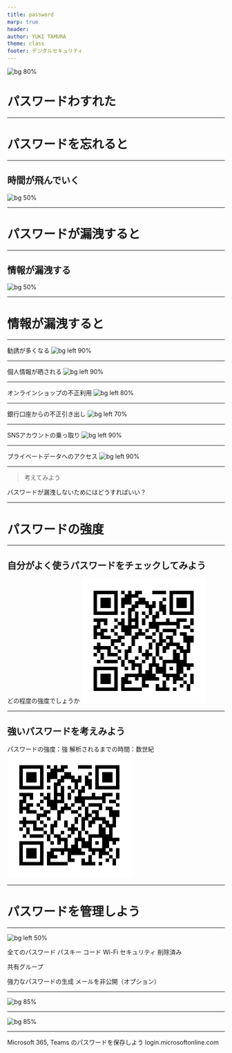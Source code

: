 ```yaml
---
title: password
marp: true
header: 
author: YUKI TAMURA
theme: class
footer: デジタルセキュリティ
---
```

![bg 80%](https://blogger.googleusercontent.com/img/b/R29vZ2xl/AVvXsEjziezlVdfUiq3IWs-jaBma1WcHTY4uzzHI1W3mwLx2JwwuTwLwwVE4A_nJ-rRv3VPqerdr5TCJpJ_LTBwMu1j4Ioup9SwCOJLcqODk5GkiT_JGUko0sC3JvZYoCsqUePWHAPDVgFZd7KhL/s400/smartphone_password.png)

# パスワードわすれた

---
# パスワードを忘れると
<!-- header: パスワードを忘れると -->

---
## 時間が飛んでいく
![bg 50%](https://blogger.googleusercontent.com/img/b/R29vZ2xl/AVvXsEj1GDwogC609fXmFky7CrbFg4chUzlDX9VdroVSeZJ8CdTiDxkejA-ulutv2mrqp9exwGkAxDFhSWob1tFlk5hnNRW08Zx5lkez02D0HRAiulFn17l5Piua7Z0IliWTbvPcQj77q1IkIclR/s800/jikan_tobu_woman.png)

---
# パスワードが漏洩すると
<!-- header: パスワードが漏洩すると -->

---
## 情報が漏洩する
![bg 50%](https://blogger.googleusercontent.com/img/b/R29vZ2xl/AVvXsEjysaV_rE6AMSclV59481VAuWKnzJL239T3cc1w5dNxUQ1AlZFeVpeewPo24Oj3kPf6XOzvXzJ09rS22d8qhxF8b8WhbZdxGKjr1teQlNrpCI156v-sZjXu7g6DL2DMz04BQtMStXg_CMk/s400/computer_virus.png)

---
# 情報が漏洩すると

---
勧誘が多くなる
![bg left 90%](https://blogger.googleusercontent.com/img/b/R29vZ2xl/AVvXsEjqfxNSp8aMuCMNBWGc8uoHJ8DRtBY3-my5Ct4wGO9GlJLLqvYrSWpw9-e9ax_C_mhMga-wg81xkIazbB2LXb7eLlVuasC4f_2tbH3ZiG7Qs52GEpJ7IsVl-2yfp2Ky_9OdHOnkOa5cjd_a/s400/akutoku_shouhou_denwa_kanyu.png)

---
個人情報が晒される
![bg left 90%](https://blogger.googleusercontent.com/img/b/R29vZ2xl/AVvXsEjAqwEBsKhXpjAvYan4XXSF1hj5TY5h8CruwiWvy9AmFCvowvDTiOlNY0FZ5zm6ueg0M5sv097Gb0v7Zz4sxPxhWeVq5UyeMZYVzyQvyIn-HO6VrctV04SZMjm3BZrJsb-ytWEToKv9FNs/s450/kojinjouhou_man_rouei.png)

<!-- 名前、住所、電話番号、メールアドレスなどの個人情報が漏洩し、不正に利用されることがあります。例えば、詐欺や不正な取引に使われる恐れがあります。 -->

---
オンラインショップの不正利用
![bg left 80%](https://blogger.googleusercontent.com/img/b/R29vZ2xl/AVvXsEg-_fRNh6iW34J4qoTUeEkwbKSqqPXUdRcRxJSUBt_rLe5oiJyJmZflCwTl_whVOV248J4__q8utJfiqyA8PcrI3yxMivQbTppqJ7NZ768_u67826In7HcSWegw9p4WFEk4h0I9dezz5Fs/s400/sagi_okuritsuke_kani.png)

---
銀行口座からの不正引き出し
![bg left 70%](https://blogger.googleusercontent.com/img/b/R29vZ2xl/AVvXsEi2aqf82E2vPsRDjhHRSzVXSzvLd3t_6ZfH1Y3w-eKILaooOeCEu21h_g4F819e-TL4u8S4e1XZ1AOI9gfMkJp6IZTFCyIGUBiiHq86qEeKe59JE7Bk3nOgPvpQo6JxhiGDIPJyXcnSb3cF/s400/money_tsuchou_shock_man.png)

---
SNSアカウントの乗っ取り
![bg left 90%](https://blogger.googleusercontent.com/img/b/R29vZ2xl/AVvXsEifMFRKyTOBgKGhES7M0kQqQ-1_-eWNfMjb6u-gORfLydcoKfgKCB4KxM2YdjhOM0NhlD2gJs_N_z8UZDV0w9ttMIfs6PYhenjaThi4esUKyCI0UjOvnUYhf3X5DdBVuguUOh1WhqEmKaiT/s450/dorobou_account_nottori.png)

<!-- SNSアカウントが乗っ取られ、不正な投稿やメッセージが送信されることがあります。これにより、あなたの友人やフォロワーが被害に遭うリスクもあります。 -->

---
プライベートデータへのアクセス
![bg left 90%](https://blogger.googleusercontent.com/img/b/R29vZ2xl/AVvXsEhIisd3m3rfOBKw_NCwxf6cRTY4spjT2ZZyjlTaHQD9DPJ_qVP05DxFqAs4RAonT23uyK6BRZmjctWyPKA5g1bzkLJvG8Mnf6GebpIgqFp8sLrnNWxNjbtlm5bIicaESzXA9RC0iykU_Spd/s400/smartphone_sns_nottori_woman.png)

<!-- メールやクラウドサービスに保存されている写真や文書などのプライベートデータが流出する可能性があります。個人的な情報が公開され、社会的信用に影響を与えることがあります -->

---
> 考えてみよう

パスワードが漏洩しないためにはどうすればいい？

---
# パスワードの強度
<!-- header: パスワードの強度 -->

---
## 自分がよく使うパスワードをチェックしてみよう
どの程度の強度でしょうか
![](/img/passCheck.png)

---
## 強いパスワードを考えみよう
パスワードの強度：強
解析されるまでの時間：数世紀
![](/img/passCheck.png)

---
# パスワードを管理しよう
<!-- header: パスワードを管理しよう -->

---
![bg left 50%](https://media.wired.jp/photos/66ea13a3840e3fa64ddf37c2/3:4/w_1600%2Cc_limit/signal-2024-09-16-163125_002.jpeg)

全てのパスワード
パスキー
コード
Wi-Fi
セキュリティ
削除済み

共有グループ

強力なパスワードの生成
メールを非公開（オプション）
<!-- 1.	マルチプラットフォーム対応：Apple Passwordsは、macOS、iOS、iPadOS、visionOSだけでなく、Windows用のiCloudアプリを介してChromeおよびEdgeでも利用可能です。これにより、Appleのエコシステム以外でも簡単にアクセスできます。
2.	パスワードとセキュリティコードの管理：ログイン情報、Wi-Fiネットワークの情報、パスキー、2段階認証（2FA）のコードなど、様々な情報を管理することができます。2FAコードは他のサービス（例: Google Authenticator）からインポート可能です。
3.	セキュリティ警告：パスワードの再利用、脆弱性、または漏洩に関する警告を表示し、ユーザーにパスワードの更新を推奨します。これにより、アカウントのセキュリティを向上させることができます。
4.	自動入力機能：ブラウザ拡張を使用することで、ウェブサイトのログイン情報を自動的に入力することが可能です。この機能はすべてのサポートされているプラットフォームで利用できます。
5.	共有機能：パスワードを家族やオフィスのメンバーと共有するための「共有グループ」を作成できます。これにより、ストリーミングサービスのログイン情報などを簡単に共有することができます。
6.	メニューバーへのクイックアクセス：macOS上では、メニューバーにアイコンを表示することで、迅速にログイン情報にアクセスし、認証後にコピー＆ペーストすることが可能です。
7.	削除したパスワードの復元：誤って削除したパスワードを復元する機能も備えており、ユーザーは以前に削除したデータにアクセスできます。 -->

---
![bg 85%](https://office110.jp/security/knowledge/wp-content/uploads/2022/05/password-management-app-structure.png)

---
![bg 85%](https://www.idcf.jp/sevice_shared/img/cloud/spec/img_auth_01.png)

---
Microsoft 365, Teams のパスワードを保存しよう
login.microsoftonline.com